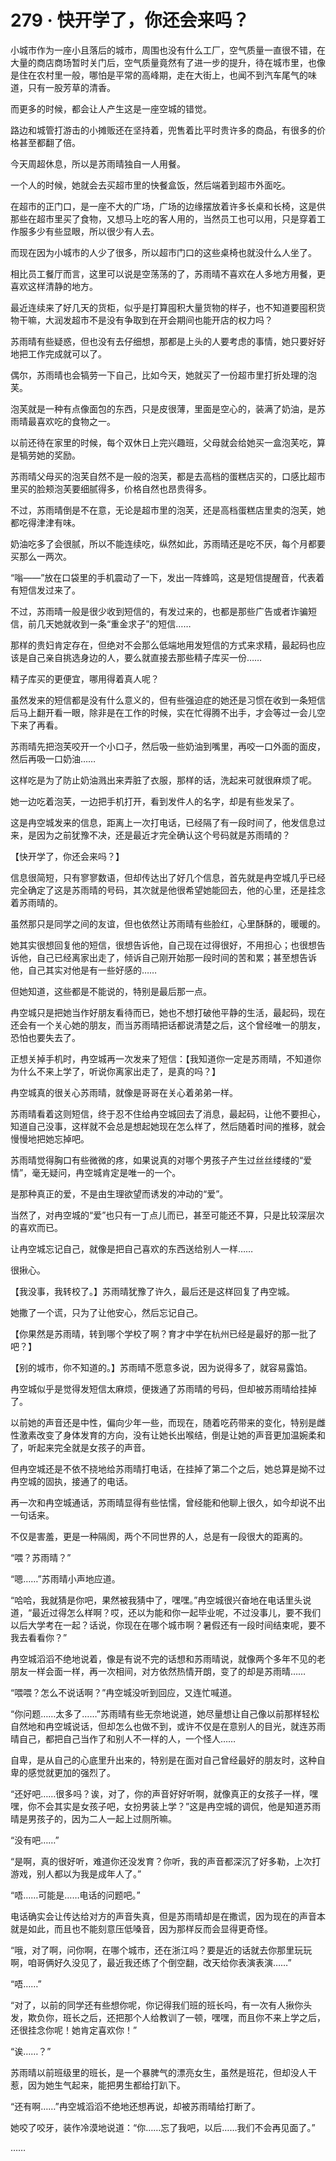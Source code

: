 # 279 · 快开学了，你还会来吗？

小城市作为一座小且落后的城市，周围也没有什么工厂，空气质量一直很不错，在大量的商店商场暂时关门后，空气质量竟然有了进一步的提升，待在城市里，也像是住在农村里一般，哪怕是平常的高峰期，走在大街上，也闻不到汽车尾气的味道，只有一股芳草的清香。

而更多的时候，都会让人产生这是一座空城的错觉。

路边和城管打游击的小摊贩还在坚持着，兜售着比平时贵许多的商品，有很多的价格甚至都翻了倍。

今天周超休息，所以是苏雨晴独自一人用餐。

一个人的时候，她就会去买超市里的快餐盒饭，然后端着到超市外面吃。

在超市的正门口，是一座不大的广场，广场的边缘摆放着许多长桌和长椅，这是供那些在超市里买了食物，又想马上吃的客人用的，当然员工也可以用，只是穿着工作服多少有些显眼，所以很少有人去。

而现在因为小城市的人少了很多，所以超市门口的这些桌椅也就没什么人坐了。

相比员工餐厅而言，这里可以说是空荡荡的了，苏雨晴不喜欢在人多地方用餐，更喜欢这样清静的地方。

最近连续来了好几天的货柜，似乎是打算囤积大量货物的样子，也不知道要囤积货物干嘛，大润发超市不是没有争取到在开会期间也能开店的权力吗？

苏雨晴有些疑惑，但也没有去仔细想，那都是上头的人要考虑的事情，她只要好好地把工作完成就可以了。

偶尔，苏雨晴也会犒劳一下自己，比如今天，她就买了一份超市里打折处理的泡芙。

泡芙就是一种有点像面包的东西，只是皮很薄，里面是空心的，装满了奶油，是苏雨晴最喜欢吃的食物之一。

以前还待在家里的时候，每个双休日上完兴趣班，父母就会给她买一盒泡芙吃，算是犒劳她的奖励。

苏雨晴父母买的泡芙自然不是一般的泡芙，都是去高档的蛋糕店买的，口感比超市里买的脸颊泡芙要细腻得多，价格自然也昂贵得多。

不过，苏雨晴倒是不在意，无论是超市里的泡芙，还是高档蛋糕店里卖的泡芙，她都吃得津津有味。

奶油吃多了会很腻，所以不能连续吃，纵然如此，苏雨晴还是吃不厌，每个月都要买那么一两次。

“嗡——”放在口袋里的手机震动了一下，发出一阵蜂鸣，这是短信提醒音，代表着有短信发过来了。

不过，苏雨晴一般是很少收到短信的，有发过来的，也都是那些广告或者诈骗短信，前几天她就收到一条“重金求子”的短信……

那样的贵妇肯定存在，但绝对不会那么低端地用发短信的方式来求精，最起码也应该是自己亲自挑选身边的人，要么就直接去那些精子库买一份……

精子库买的更便宜，哪用得着真人呢？

虽然发来的短信都是没有什么意义的，但有些强迫症的她还是习惯在收到一条短信后马上翻开看一眼，除非是在工作的时候，实在忙得腾不出手，才会等过一会儿空下来了再看。

苏雨晴先把泡芙咬开一个小口子，然后吸一些奶油到嘴里，再咬一口外面的面皮，然后再吸一口奶油……

这样吃是为了防止奶油溅出来弄脏了衣服，那样的话，洗起来可就很麻烦了呢。

她一边吃着泡芙，一边把手机打开，看到发件人的名字，却是有些发呆了。

这是冉空城发来的信息，距离上一次打电话，已经隔了有一段时间了，他发信息过来，是因为之前犹豫不决，还是最近才完全确认这个号码就是苏雨晴的？

【快开学了，你还会来吗？】

信息很简短，只有寥寥数语，但却传达出了好几个信息，首先就是冉空城几乎已经完全确定了这是苏雨晴的号码，其次就是他很希望她能回去，他的心里，还是挂念着苏雨晴的。

虽然那只是同学之间的友谊，但也依然让苏雨晴有些脸红，心里酥酥的，暖暖的。

她其实很想回复他的短信，很想告诉他，自己现在过得很好，不用担心；也很想告诉他，自己已经离家出走了，倾诉自己刚开始那一段时间的苦和累；甚至想告诉他，自己其实对他是有一些好感的……

但她知道，这些都是不能说的，特别是最后那一点。

冉空城只是把她当作好朋友看待而已，她也不想打破他平静的生活，最起码，现在还会有一个关心她的朋友，而当苏雨晴把话都说清楚之后，这个曾经唯一的朋友，恐怕也要失去了。

正想关掉手机时，冉空城再一次发来了短信：【我知道你一定是苏雨晴，不知道你为什么不来上学了，听说你离家出走了，是真的吗？】

冉空城真的很关心苏雨晴，就像是哥哥在关心着弟弟一样。

苏雨晴看着这则短信，终于忍不住给冉空城回去了消息，最起码，让他不要担心，知道自己没事，这样就不会总是想起她现在怎么样了，然后随着时间的推移，就会慢慢地把她忘掉吧。

苏雨晴觉得胸口有些微微的疼，如果说真的对哪个男孩子产生过丝丝缕缕的“爱情”，毫无疑问，冉空城肯定是唯一的一个。

是那种真正的爱，不是由生理欲望而诱发的冲动的“爱”。

当然了，对冉空城的“爱”也只有一丁点儿而已，甚至可能还不算，只是比较深层次的喜欢而已。

让冉空城忘记自己，就像是把自己喜欢的东西送给别人一样……

很揪心。

【我没事，我转校了。】苏雨晴犹豫了许久，最后还是这样回复了冉空城。

她撒了一个谎，只为了让他安心，然后忘记自己。

【你果然是苏雨晴，转到哪个学校了啊？育才中学在杭州已经是最好的那一批了吧？】

【别的城市，你不知道的。】苏雨晴不愿意多说，因为说得多了，就容易露馅。

冉空城似乎是觉得发短信太麻烦，便拨通了苏雨晴的号码，但却被苏雨晴给挂掉了。

以前她的声音还是中性，偏向少年一些，而现在，随着吃药带来的变化，特别是雌性激素改变了身体发育的方向，没有让她长出喉结，倒是让她的声音更加温婉柔和了，听起来完全就是女孩子的声音。

但冉空城还是不依不挠地给苏雨晴打电话，在挂掉了第二个之后，她总算是拗不过冉空城的固执，接通了的电话。

再一次和冉空城通话，苏雨晴显得有些怯懦，曾经能和他聊上很久，如今却说不出一句话来。

不仅是害羞，更是一种隔阂，两个不同世界的人，总是有一段很大的距离的。

“喂？苏雨晴？”

“嗯……”苏雨晴小声地应道。

“哈哈，我就猜是你吧，果然被我猜中了，嘿嘿。”冉空城很兴奋地在电话里头说道，“最近过得怎么样啊？哎，还以为能和你一起毕业呢，不过没事儿，要不我们以后大学考在一起？话说，你现在在哪个城市啊？暑假还有一段时间结束呢，要不我去看看你？”

冉空城滔滔不绝地说着，像是有说不完的话想和苏雨晴说，就像两个多年不见的老朋友一样会面一样，再一次相间，对方依然热情开朗，变了的却是苏雨晴……

“喂喂？怎么不说话啊？”冉空城没听到回应，又连忙喊道。

“你问题……太多了……”苏雨晴有些无奈地说道，她尽量想让自己像以前那样轻松自然地和冉空城说话，但却怎么也做不到，或许不仅是在意别人的目光，就连苏雨晴自己，都把自己当作了和别人不一样的人，一个怪人……

自卑，是从自己的心底里升出来的，特别是在面对自己曾经最好的朋友时，这种自卑的感觉就更加的强烈了。

“还好吧……很多吗？诶，对了，你的声音好好听啊，就像真正的女孩子一样，嘿嘿，你不会其实是女孩子吧，女扮男装上学？”这是冉空城的调侃，他是知道苏雨晴是男孩子的，因为二人一起上过厕所嘛。

“没有吧……”

“是啊，真的很好听，难道你还没发育？你听，我的声音都深沉了好多勒，上次打游戏，别人都以为我是成年人了。”

“唔……可能是……电话的问题吧。”

电话确实会让传达给对方的声音失真，但是苏雨晴却是在撒谎，因为现在的声音本就是如此，而且也不能刻意压低嗓音，因为那样反而会显得更奇怪。

“哦，对了啊，问你啊，在哪个城市，还在浙江吗？要是近的话就去你那里玩玩啊，咱哥俩好久没见了，最近我还练了个倒空翻，改天给你表演表演……”

“唔……”

“对了，以前的同学还有些想你呢，你记得我们班的班长吗，有一次有人揪你头发，欺负你，班长之后，还把那个人给教训了一顿，嘿嘿，而且你不来上学之后，还很挂念你呢！她肯定喜欢你！”

“诶……？”

苏雨晴以前班级里的班长，是一个暴脾气的漂亮女生，虽然是班花，但却没人干惹，因为她生气起来，能把男生都给打趴下。

“还有啊……”冉空城滔滔不绝地还想再说，却被苏雨晴给打断了。

她咬了咬牙，装作冷漠地说道：“你……忘了我吧，以后……我们不会再见面了。”

……
